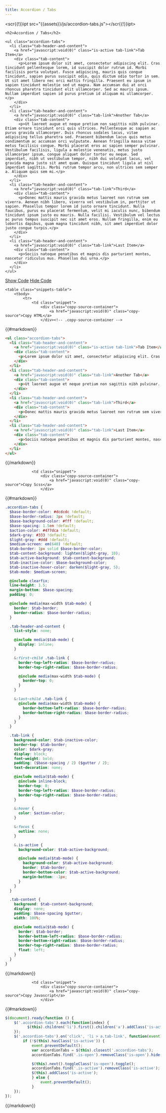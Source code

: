 ```yaml
---
title: Accordion / Tabs
---
```


<scr{{!}}ipt src="{{assets}}/js/accordion-tabs.js"></scr{{!}}ipt>

<div class="pattern-wrapper">

	<h2>Accordion / Tabs</h2>
	
	<ul class="accordion-tabs">
	  <li class="tab-header-and-content">
	    <a href="javascript:void(0)" class="is-active tab-link">Tab Item</a>
	    <div class="tab-content">
	      <p>Lorem ipsum dolor sit amet, consectetur adipiscing elit. Cras tincidunt pellentesque lorem, id suscipit dolor rutrum id. Morbi facilisis porta volutpat. Fusce adipiscing, mauris quis congue tincidunt, sapien purus suscipit odio, quis dictum odio tortor in sem. Ut sit amet libero nec orci mattis fringilla. Praesent eu ipsum in sapien tincidunt molestie sed ut magna. Nam accumsan dui at orci rhoncus pharetra tincidunt elit ullamcorper. Sed ac mauris ipsum. Nullam imperdiet sapien id purus pretium id aliquam mi ullamcorper.</p>
	    </div>
	  </li>
	  <li class="tab-header-and-content">
	    <a href="javascript:void(0)" class="tab-link">Another Tab</a>
	    <div class="tab-content">
	      <p>Ut laoreet augue et neque pretium non sagittis nibh pulvinar. Etiam ornare tincidunt orci quis ultrices. Pellentesque ac sapien ac purus gravida ullamcorper. Duis rhoncus sodales lacus, vitae adipiscing tellus pharetra sed. Praesent bibendum lacus quis metus condimentum ac accumsan orci vulputate. Aenean fringilla massa vitae metus facilisis congue. Morbi placerat eros ac sapien semper pulvinar. Vestibulum facilisis, ligula a molestie venenatis, metus justo ullamcorper ipsum, congue aliquet dolor tortor eu neque. Sed imperdiet, nibh ut vestibulum tempor, nibh dui volutpat lacus, vel gravida magna justo sit amet quam. Quisque tincidunt ligula at nisl imperdiet sagittis. Morbi rutrum tempor arcu, non ultrices sem semper a. Aliquam quis sem mi.</p>
	    </div>
	  </li>
	  <li class="tab-header-and-content">
	    <a href="javascript:void(0)" class="tab-link">Third</a>
	    <div class="tab-content">
	      <p>Donec mattis mauris gravida metus laoreet non rutrum sem viverra. Aenean nibh libero, viverra vel vestibulum in, porttitor ut sapien. Phasellus tempor lorem id justo ornare tincidunt. Nulla faucibus, purus eu placerat fermentum, velit mi iaculis nunc, bibendum tincidunt ipsum justo eu mauris. Nulla facilisi. Vestibulum vel lectus ac purus tempus suscipit nec sit amet eros. Nullam fringilla, enim eu lobortis dapibus, quam magna tincidunt nibh, sit amet imperdiet dolor justo congue turpis.</p>    
	    </div>
	  </li>
	  <li class="tab-header-and-content">
	    <a href="javascript:void(0)" class="tab-link">Last Item</a>
	    <div class="tab-content">
	      <p>Sociis natoque penatibus et magnis dis parturient montes, nascetur ridiculus mus. Phasellus dui urna.</p>
	    </div>
	  </li>
	</ul>
	
</div><!-- .pattern-wrapper -->

<div class="pattern-snippet">
	<div class="pattern-control">
	  <a href="#" class="js-show-code">Show Code</a>
	  <a href="#" class="js-hide-code">Hide Code</a>
	</div>
	
	<table class="snippets-table">
		<tbody>
			<tr>
				<td class="snippet">
					<div class="copy-source-container">
						<a href="javascript:void(0)" class="copy-source">Copy HTML</a>
					</div><!-- .copy-source-container -->
					
{{#markdown}}
```html
<ul class="accordion-tabs">
  <li class="tab-header-and-content">
    <a href="javascript:void(0)" class="is-active tab-link">Tab Item</a>
    <div class="tab-content">
      <p>Lorem ipsum dolor sit amet, consectetur adipiscing elit. Cras tincidunt pellentesque lorem, id suscipit dolor rutrum id. Morbi facilisis porta volutpat. Fusce adipiscing, mauris quis congue tincidunt, sapien purus suscipit odio, quis dictum odio tortor in sem. Ut sit amet libero nec orci mattis fringilla. Praesent eu ipsum in sapien tincidunt molestie sed ut magna. Nam accumsan dui at orci rhoncus pharetra tincidunt elit ullamcorper. Sed ac mauris ipsum. Nullam imperdiet sapien id purus pretium id aliquam mi ullamcorper.</p>
    </div>
  </li>
  <li class="tab-header-and-content">
    <a href="javascript:void(0)" class="tab-link">Another Tab</a>
    <div class="tab-content">
      <p>Ut laoreet augue et neque pretium non sagittis nibh pulvinar. Etiam ornare tincidunt orci quis ultrices. Pellentesque ac sapien ac purus gravida ullamcorper. Duis rhoncus sodales lacus, vitae adipiscing tellus pharetra sed. Praesent bibendum lacus quis metus condimentum ac accumsan orci vulputate. Aenean fringilla massa vitae metus facilisis congue. Morbi placerat eros ac sapien semper pulvinar. Vestibulum facilisis, ligula a molestie venenatis, metus justo ullamcorper ipsum, congue aliquet dolor tortor eu neque. Sed imperdiet, nibh ut vestibulum tempor, nibh dui volutpat lacus, vel gravida magna justo sit amet quam. Quisque tincidunt ligula at nisl imperdiet sagittis. Morbi rutrum tempor arcu, non ultrices sem semper a. Aliquam quis sem mi.</p>
    </div>
  </li>
  <li class="tab-header-and-content">
    <a href="javascript:void(0)" class="tab-link">Third</a>
    <div class="tab-content">
      <p>Donec mattis mauris gravida metus laoreet non rutrum sem viverra. Aenean nibh libero, viverra vel vestibulum in, porttitor ut sapien. Phasellus tempor lorem id justo ornare tincidunt. Nulla faucibus, purus eu placerat fermentum, velit mi iaculis nunc, bibendum tincidunt ipsum justo eu mauris. Nulla facilisi. Vestibulum vel lectus ac purus tempus suscipit nec sit amet eros. Nullam fringilla, enim eu lobortis dapibus, quam magna tincidunt nibh, sit amet imperdiet dolor justo congue turpis.</p>    
    </div>
  </li>
  <li class="tab-header-and-content">
    <a href="javascript:void(0)" class="tab-link">Last Item</a>
    <div class="tab-content">
      <p>Sociis natoque penatibus et magnis dis parturient montes, nascetur ridiculus mus. Phasellus dui urna.</p>
    </div>
  </li>
</ul>
```
{{/markdown}}
				</td>
				
				<td class="snippet">
					<div class="copy-source-container">
						<a href="javascript:void(0)" class="copy-source">Copy Scss</a>
					</div>
{{#markdown}}
```scss
.accordion-tabs {
  $base-border-color: #dcdcdc !default;
  $base-border-radius: 3px !default;
  $base-background-color: #fff !default;
  $base-spacing: 1.5em !default;
  $action-color: #477dca !default;
  $dark-gray: #333 !default;
  $light-gray: #ddd !default;
  $medium-screen: em(640) !default;
  $tab-border: 1px solid $base-border-color;
  $tab-content-background: lighten($light-gray, 10);
  $tab-active-background: $tab-content-background;
  $tab-inactive-color: $base-background-color;
  $tab-inactive-hover-color: darken($light-gray, 5);
  $tab-mode: $medium-screen;

  @include clearfix;
  line-height: 1.5;
  margin-bottom: $base-spacing;
  padding: 0;

  @include media(max-width $tab-mode) {
    border: $tab-border;
    border-radius: $base-border-radius;
  }

  .tab-header-and-content {
    list-style: none;

    @include media($tab-mode) {
      display: inline;
    }

    &:first-child .tab-link {
      border-top-left-radius: $base-border-radius;
      border-top-right-radius: $base-border-radius;

      @include media(max-width $tab-mode) {
        border-top: 0;
      }
    }

    &:last-child .tab-link {
      @include media(max-width $tab-mode) {
        border-bottom-left-radius: $base-border-radius;
        border-bottom-right-radius: $base-border-radius;
      }
    }
  }

  .tab-link {
    background-color: $tab-inactive-color;
    border-top: $tab-border;
    color: $dark-gray;
    display: block;
    font-weight: bold;
    padding: ($base-spacing / 2) ($gutter / 2);
    text-decoration: none;

    @include media($tab-mode) {
      @include inline-block;
      border-top: 0;
      border-top-left-radius: $base-border-radius;
      border-top-right-radius: $base-border-radius;
    }

    &:hover {
      color: $action-color;
    }

    &:focus {
      outline: none;
    }

    &.is-active {
      background-color: $tab-active-background;

      @include media($tab-mode) {
        background-color: $tab-active-background;
        border: $tab-border;
        border-bottom-color: $tab-active-background;
        margin-bottom: -1px;
      }
    }
  }

  .tab-content {
    background: $tab-content-background;
    display: none;
    padding: $base-spacing $gutter;
    width: 100%;

    @include media($tab-mode) {
      border: $tab-border;
      border-bottom-left-radius: $base-border-radius;
      border-bottom-right-radius: $base-border-radius;
      border-top-right-radius: $base-border-radius;
      float: left;
    }
  }
}
```
{{/markdown}}
				</td>
				
				<td class="snippet">
					<div class="copy-source-container">
						<a href="javascript:void(0)" class="copy-source">Copy Javascript</a>
					</div>
{{#markdown}}
```javascript
$(document).ready(function () {
	$('.accordion-tabs').each(function(index) {
		  $(this).children('li').first().children('a').addClass('is-active').next().addClass('is-open').show();
	});
	$('.accordion-tabs').on('click', 'li > a.tab-link', function(event) {
		if (!$(this).hasClass('is-active')) {
			event.preventDefault();
			var accordionTabs = $(this).closest('.accordion-tabs');
			accordionTabs.find('.is-open').removeClass('is-open').hide();

			$(this).next().toggleClass('is-open').toggle();
			accordionTabs.find('.is-active').removeClass('is-active');
			$(this).addClass('is-active');
			} else {
				event.preventDefault();
			}
	});
});
```
{{/markdown}}
				</td>
			</tr>
		</tbody>
	</table>
</div><!-- .pattern-snippet -->
